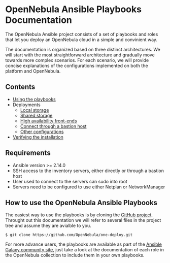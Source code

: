 # OpenNebula Ansible Playbooks Documentation

The OpenNebula Ansible project consists of a set of playbooks and roles that let you deploy an OpenNebula cloud in a simple and convinient way.

The documentation is organized based on three distinct architectures. We will start with the most straightforward architecture and gradually move towards more complex scenarios. For each scenario, we will provide concise explanations of the configurations implemented on both the platform and OpenNebula.

## Contents

* [Using the playbooks](sys_use)
* Deployments
  * [Local storage](arch_single_local)
  * [Shared storage](arch_single_shared)
  * [High availability front-ends](arch_ha)
  * [Connect through a bastion host](arch_bastion)
  * [Other configurations](arch_other)
* [Verifying the installation](sys_verify)

## Requirements

* Ansible version >= 2.14.0
* SSH access to the inventory servers, either directly or through a bastion host
* User used to connect to the servers can sudo into root
* Servers need to be configured to use either Netplan or NetworkManager

## How to use the OpenNebula Ansible Playbooks

The easiest way to use the playbooks is by cloning the [GitHub project](https://github.com/OpenNebula/one-deploy.git). Throught out this documentation we will refer to several files in the project tree and assume they are avialble to you.

```shell
$ git clone https://github.com/OpenNebula/one-deploy.git
```
For more advance users, the playbooks are available as part of the [Ansible Galaxy community site](https://galaxy.ansible.com/opennebula/cloud), just take a look at the documentation of each role in the OpenNebula collection to include them in your own playbooks.

